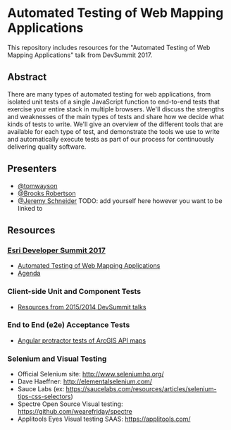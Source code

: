 # Automated Testing of Web Mapping Applications
This repository includes resources for the "Automated Testing of Web Mapping Applications" talk from DevSummit 2017.

## Abstract
There are many types of automated testing for web applications, from isolated unit tests of a single JavaScript function to end-to-end tests that exercise your entire stack in multiple browsers. We'll discuss the strengths and weaknesses of the main types of tests and share how we decide what kinds of tests to write. We'll give an overview of the different tools that are available for each type of test, and demonstrate the tools we use to write and automatically execute tests as part of our process for continuously delivering quality software.

## Presenters
- [@tomwayson](https://github.com/tomwayson)
- [@Brooks Robertson](https://github.com/brooksjbr)
- [@Jeremy Schneider](https://github.com/ymerejredienhcs)
TODO: add yourself here however you want to be linked to

## Resources

<!-- TODO: update w/ proceedings and slide/video links after -->
### [Esri Developer Summit 2017](http://www.esri.com/events/devsummit)
- [Automated Testing of Web Mapping Applications](https://devsummitps17.schedule.esri.com/session-catalog/573829341)
- [Agenda](http://www.esri.com/events/devsummit/agenda)

### Client-side Unit and Component Tests
- [Resources from 2015/2014 DevSummit talks](https://github.com/tomwayson/esri-js-testing-tools-and-patterns)

### End to End (e2e) Acceptance Tests
- [Angular protractor tests of ArcGIS API maps ](https://github.com/Esri/angular-esri-map/tree/v1.x/test/e2e)

### Selenium and Visual Testing

- Official Selenium site: http://www.seleniumhq.org/
- Dave Haeffner: http://elementalselenium.com/
- Sauce Labs (ex: https://saucelabs.com/resources/articles/selenium-tips-css-selectors)
- Spectre Open Source Visual testing: https://github.com/wearefriday/spectre
- Applitools Eyes Visual testing SAAS: https://applitools.com/

